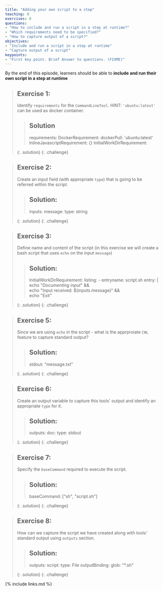 ```yaml
---
title: "Adding your own script to a step"
teaching: 0
exercises: 0
questions:
- "How to include and run a script in a step at runtime?"
- "Which requirements need to be specified?"
- "How to capture output of a script?"
objectives:
- "Include and run a script in a step at runtime"
- "Capture output of a script"
keypoints:
- "First key point. Brief Answer to questions. (FIXME)"
---
```


By the end of this episode,
learners should be able to
__include and run their own script in a step at runtime__

> ## Exercise 1:
>
> Identify `requirements` for the `CommandLineTool`. HINT: `'ubuntu:latest'` can be used as docker container.
>
> > ## Solution
> > 
> > requirements:
> >    DockerRequirement:
> >      dockerPull: 'ubuntu:latest'
> >    InlineJavascriptRequirement: {}
> >    InitialWorkDirRequirement:
> > 
> {: .solution}
{: .challenge}

> ## Exercise 2:
> 
> Create an input field (with appropriate `type`) that is going to be referred within the script.
>
> > ## Solution:
> >
> > inputs:
> >   message:
> >     type: string
> > 
> {: .solution}
{: .challenge}

> ## Exercise 3:
>
> Define name and content of the script (in this exercise we will create a bash script that uses `echo` on the input `message`)
>
> > ## Solution:
> >
> > InitialWorkDirRequirement:
> >   listing:
> >     - entryname: script.sh
> >       entry: |
> >         echo "*Documenting input*" && \
> >         echo "Input received: $(inputs.message)" && \
> >         echo "Exit"
> > 
> {: .solution}
{: .challenge}

> ## Exercise 5:
> 
> Since we are using `echo` in the script - what is the apprproiate `CWL` feature to capture standard output?
>
> > ## Solution:
> >
> > stdout: "message.txt"
> > 
> {: .solution}
{: .challenge}

> ## Exercise 6:
> 
> Create an output variable to capture this tools' output and identify an appropriate `type` for it.
>
> > ## Solution:
> >
> > outputs:
> >   doc:
> >     type: stdout
> >
> {: .solution}
{: .challenge}

> ## Exercise 7:
>
> Specify the `baseCommand` required to execute the script.
>
> > ## Solution:
> >
> > baseCommand: ["sh", "script.sh"]
> > 
> {: .solution}
{: .challenge}

> ## Exercise 8:
>
> How can we capture the script we have created along with tools' standard output using `outputs` section.
>
> > ## Solution:
> > outputs:
> >   script:
> >     type: File
> >     outputBinding:
> >       glob: "*.sh"
> >
> {: .solution}
{: .challenge}


{% include links.md %}
